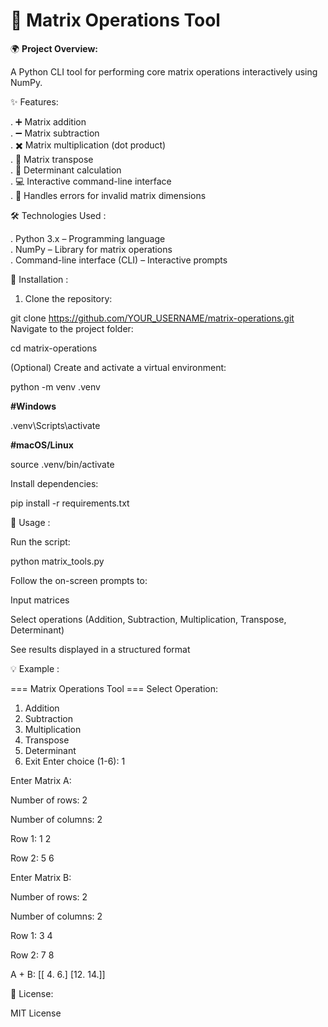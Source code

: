 # 🧮 Matrix Operations Tool

🌍 **Project Overview:**  

A Python CLI tool for performing core matrix operations interactively using NumPy.

✨ Features:

. ➕ Matrix addition  
. ➖ Matrix subtraction  
. ✖️ Matrix multiplication (dot product)  
. 🔄 Matrix transpose  
. 🧮 Determinant calculation  
. 💻 Interactive command-line interface  
. 📝 Handles errors for invalid matrix dimensions  


🛠️ Technologies Used :

. Python 3.x – Programming language  
. NumPy – Library for matrix operations  
. Command-line interface (CLI) – Interactive prompts  


🚀 Installation :

1. Clone the repository:


git clone https://github.com/YOUR_USERNAME/matrix-operations.git
Navigate to the project folder:


cd matrix-operations

(Optional) Create and activate a virtual environment:


python -m venv .venv

 **#Windows**
 
.venv\Scripts\activate

 **#macOS/Linux**
 
source .venv/bin/activate

Install dependencies:


pip install -r requirements.txt

🎯 Usage :

Run the script:


python matrix_tools.py

Follow the on-screen prompts to:

Input matrices

Select operations (Addition, Subtraction, Multiplication, Transpose, Determinant)

See results displayed in a structured format


💡 Example :


=== Matrix Operations Tool ===
Select Operation:
1. Addition
2. Subtraction
3. Multiplication
4. Transpose
5. Determinant
6. Exit
Enter choice (1-6): 1

Enter Matrix A:

Number of rows: 2

Number of columns: 2

Row 1: 1 2

Row 2: 5 6

Enter Matrix B:

Number of rows: 2

Number of columns: 2

Row 1: 3 4

Row 2: 7 8


A + B:
[[ 4.  6.]
 [12. 14.]]



📄 License:

MIT License









